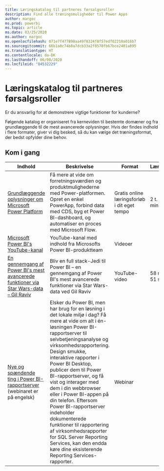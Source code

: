 ```yaml
---
title: Læringskatalog til partneres førsalgsroller
description: Find alle træningsmuligheder til Power Apps
author: margoc
ms.prod: powerbi
ms.topic: article
ms.date: 03/25/2020
ms.author: margoc
ms.openlocfilehash: 071e7f477898aa49f8324f8f57edf02210a016b7
ms.sourcegitcommit: 66b1a0c74b8a7dcb33a2f8570fb67bce2401a895
ms.translationtype: HT
ms.contentlocale: da-DK
ms.lasthandoff: 06/08/2020
ms.locfileid: "84532229"
---
```

# <a name="partner-pre-sales-learning-catalog"></a>Læringskatalog til partneres førsalgsroller

Er du ansvarlig for at demonstrere vigtige funktioner for kunderne? 

Følgende katalog er organiseret fra kerneviden til bestemte domæner og fra grundlæggende til de mest avancerede oplysninger. Hvis der findes indhold i flere formater, giver vi dig besked, så du kan vælge det træningsformat, der bedst opfylder dine behov.

## <a name="get-started"></a>Kom i gang<a name="get-started"></a>
| Indhold  | Beskrivelse | Format  | Længde   |
|-------------------------------------------------------------------------------------------------------------------------------------|-------------------------------------------------------------------------------------------------------------------------------------------------------------------------------------------------------------------------------------------------------------------------------------------------------------------------------------------------------------------------------------------------------------------------------------------------------------------------------------------------------------------------------------------------------------------|---------------------------------------|-------------|
| [Grundlæggende oplysninger om Microsoft Power Platform](https://docs.microsoft.com/learn/paths/power-plat-fundamentals/)   | Få mere at vide om forretningsværdien og produktmulighederne med Power-platformen. Opret en enkel PowerApp, forbind data med CDS, byg et Power BI-dashboard, og automatiser en proces med Microsoft Flow.   | Gratis online læringsforløb i dit eget tempo | 2 t. 42 min.   |
| [Microsoft Power BI's YouTube-kanal](https://www.youtube.com/user/mspowerbi/videos)                                                 | YouTube-kanal med indhold fra Microsofts Power BI-produktteam  | Videoer |             |
| [En gennemgang af Power BI's mest avancerede funktioner via Star Wars-data – Gil Raviv](https://www.youtube.com/watch?v=r0Qk5V8dvgg) | Bliv en full stack-Jedi til Power BI – en gennemgang af Power BI's mest avancerede funktioner via Star Wars-data ved Gil Raviv  | YouTube-video   | 58 min. 51 sek. |
| [Nye og spændende ting i Power BI-rapportserver](https://info.microsoft.com/whats-new-powerbi-report-server-ondemand.html) (webinaret er på engelsk)       | Elsker du Power BI, men har brug for en løsning i det lokale miljø i dag? Få mere at vide om alt i én-løsningen Power BI-rapportserver til selvbetjeningsanalyse og virksomhedsrapportering. Design smukke, interaktive rapporter i Power BI Desktop, publicer dem til Power BI-rapportserver, og få vist og interager med dem i din webbrowser eller i Power BI-appen på din telefon. Eftersom Power BI-rapportserver indeholder dokumenterede funktioner til rapportering af virksomhedsrapporter for SQL Server Reporting Services, kan den endda køre dine eksisterende Reporting Services-rapporter. | Webinar   |             |